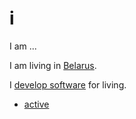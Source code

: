 # i
I am ...

I am living in [Belarus](https://github.com/irnc/explore-belarus).

I [develop software](https://github.com/irnc/software-developer) for living.

* [active](https://github.com/irnc/active)
